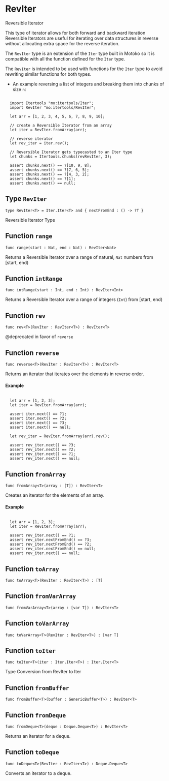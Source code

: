 # RevIter
Reversible Iterator

This type of iterator allows for both forward and backward iteration
Reversible Iterators are useful for iterating over data structures in reverse without allocating extra space for the reverse iteration.

The `RevIter` type is an extension of the `Iter` type built in Motoko
so it is compatible with all the function defined for the `Iter` type.


The `RevIter` is intended to be used with functions for the `Iter` type to avoid rewriting similar functions for both types.

- An example reversing a list of integers and breaking them into chunks of size `n`:

```motoko

  import Itertools "mo:itertools/Iter";
  import RevIter "mo:itertools/RevIter";

  let arr = [1, 2, 3, 4, 5, 6, 7, 8, 9, 10];

  // create a Reversible Iterator from an array
  let iter = RevIter.fromArray(arr);

  // reverse iterator
  let rev_iter = iter.rev();

  // Reversible Iterator gets typecasted to an Iter type
  let chunks = Itertools.chunks(revRevIter, 3);

  assert chunks.next() == ?[10, 9, 8];
  assert chunks.next() == ?[7, 6, 5];
  assert chunks.next() == ?[4, 3, 2];
  assert chunks.next() == ?[1];
  assert chunks.next() == null;

```

## Type `RevIter`
``` motoko no-repl
type RevIter<T> = Iter.Iter<T> and { nextFromEnd : () -> ?T }
```

Reversible Iterator Type

## Function `range`
``` motoko no-repl
func range(start : Nat, end : Nat) : RevIter<Nat>
```

Returns a Reversible Iterator over a range of natural, `Nat` numbers from [start, end)

## Function `intRange`
``` motoko no-repl
func intRange(start : Int, end : Int) : RevIter<Int>
```

Returns a Reversible Iterator over a range of integers (`Int`) from [start, end)

## Function `rev`
``` motoko no-repl
func rev<T>(RevIter : RevIter<T>) : RevIter<T>
```

@deprecated in favor of `reverse`

## Function `reverse`
``` motoko no-repl
func reverse<T>(RevIter : RevIter<T>) : RevIter<T>
```

Returns an iterator that iterates over the elements in reverse order.
#### Example

```motoko

  let arr = [1, 2, 3];
  let iter = RevIter.fromArray(arr);

  assert iter.next() == ?1;
  assert iter.next() == ?2;
  assert iter.next() == ?3;
  assert iter.next() == null;

  let rev_iter = RevIter.fromArray(arr).rev();

  assert rev_iter.next() == ?3;
  assert rev_iter.next() == ?2;
  assert rev_iter.next() == ?1;
  assert rev_iter.next() == null;

```

## Function `fromArray`
``` motoko no-repl
func fromArray<T>(array : [T]) : RevIter<T>
```

Creates an iterator for the elements of an array.

#### Example

```motoko

  let arr = [1, 2, 3];
  let iter = RevIter.fromArray(arr);

  assert rev_iter.next() == ?1;
  assert rev_iter.nextFromEnd() == ?3;
  assert rev_iter.nextFromEnd() == ?2;
  assert rev_iter.nextFromEnd() == null;
  assert rev_iter.next() == null;

```

## Function `toArray`
``` motoko no-repl
func toArray<T>(RevIter : RevIter<T>) : [T]
```


## Function `fromVarArray`
``` motoko no-repl
func fromVarArray<T>(array : [var T]) : RevIter<T>
```


## Function `toVarArray`
``` motoko no-repl
func toVarArray<T>(RevIter : RevIter<T>) : [var T]
```


## Function `toIter`
``` motoko no-repl
func toIter<T>(iter : Iter.Iter<T>) : Iter.Iter<T>
```

Type Conversion from RevIter to Iter

## Function `fromBuffer`
``` motoko no-repl
func fromBuffer<T>(buffer : GenericBuffer<T>) : RevIter<T>
```


## Function `fromDeque`
``` motoko no-repl
func fromDeque<T>(deque : Deque.Deque<T>) : RevIter<T>
```

Returns an iterator for a deque.

## Function `toDeque`
``` motoko no-repl
func toDeque<T>(RevIter : RevIter<T>) : Deque.Deque<T>
```

Converts an iterator to a deque.
